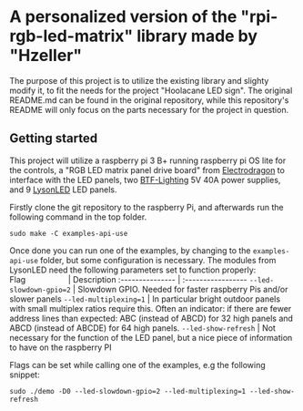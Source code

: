 A personalized version of the "rpi-rgb-led-matrix" library made by "Hzeller"
============================================================================

The purpose of this project is to utilize the existing library and slighty modify it,
to fit the needs for the project "Hoolacane LED sign". The original README.md can be
found in the original repository, while this repository's README will only focus on the
parts necessary for the project in question.

Getting started
---------------
This project will utilize a raspberry pi 3 B+ running raspberry pi OS lite for the controls,
a "RGB LED matrix panel drive board" from [Electrodragon](https://www.electrodragon.com/product/rgb-matrix-panel-drive-board-raspberry-pi/)
to interface with the LED panels, two [BTF-Lighting](https://www.amazon.de/-/en/dp/B085C2N571?ref=ppx_yo2ov_dt_b_product_details&th=1)
5V 40A power supplies, and 9 [LysonLED](https://www.aliexpress.com/item/32382200566.html) LED panels.

Firstly clone the git repository to the raspberry Pi, and afterwards run the following command in
the top folder.
```
sudo make -C examples-api-use
```
Once done you can run one of the examples, by changing to the `examples-api-use` folder, but some 
configuration is necessary. The modules from LysonLED need the following parameters set to function 
properly:
Flag                    | Description
:---------------        | :-----------------
`--led-slowdown-gpio=2` | Slowdown GPIO. Needed for faster raspberry Pis and/or slower panels
`--led-multiplexing=1`  | In particular bright outdoor panels with small multiplex ratios require this. Often an indicator: if there are fewer address lines than expected: ABC (instead of ABCD) for 32 high panels and ABCD (instead of ABCDE) for 64 high panels.
`--led-show-refresh`    | Not necessary for the function of the LED panel, but a nice piece of information to have on the raspberry PI

Flags can be set while calling one of the examples, e.g the following snippet:
```
sudo ./demo -D0 --led-slowdown-gpio=2 --led-multiplexing=1 --led-show-refresh 
```
